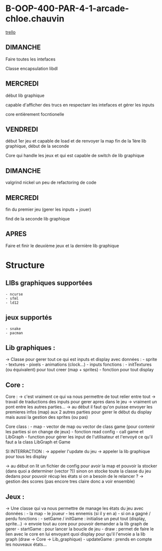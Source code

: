 # B-OOP-400-PAR-4-1-arcade-chloe.chauvin

[trello](https://trello.com/b/I5uZiBk4/arcade)

## DIMANCHE
Faire toutes les intefaces

Classe encapsulation libdl

## MERCREDI
début lib graphique

capable d'afficher des trucs en respectanr les intefaces et gérer les inputs 

core entièrement focntionelle

## VENDREDI
début 1er jeu et capable de load et de renvoyer la map fin de la 1ère lib graphique, début de la seconde

Core qui handle les jeux et qui est capable de switch de lib graphique

## DIMANCHE
valgrind nickel un peu de refactoring de code

## MERCREDI
fin du premier jeu (gerer les inputs + jouer)

find de la seconde lib graphique

## APRES
Faire et finir le deuxième jeux et la dernière lib graphique

# Structure

## LIBs graphiques supportées
    - ncurse
    - sfml
    - ld12

## jeux supportés
    - snake
    - pacman

## Lib graphiques :
-> Classe pour gerer tout ce qui est inputs et display avec
données :
    - sprite
    - textures
    - pixels
    - animations (clock...)
    - inputs
fonctions :
    - initTextures (ou équivalent) pour tout creer (map + sprites)
    - fonction pour tout display

## Core :
Core :
-> c'est vraiment ce qui va nous permettre de tout relier entre tout
-> travail de traductions des inputs pour gerer apres dans le jeu
-> vraiment un pont entre les autres parties...
-> au début il faut qu'on puisse envoyer les premieres infos (map) aux 2 autres parties pour gerer le début du display mais aussi la gestion des sprites (ou pas) 

Core class :
    - map
    - vector de map ou vector de class game (pour contenir les parties si on change de jeux)
    - fonction read config
    - call game et LibGraph
    - function pour gérer les input de l'utilisateur et l'envoyé ce qu'il faut a la class LibGraph et Game

SI INTERRACTION :
-> appeler l'update du jeu
-> appeler la lib graphique pour tous les display

-> au début on lit un fichier de config pour avoir la map et pouvoir la stocker (dans quoi a determiner (vector ?)) sinon on stocke toute la classe du jeu dedans pour pouvoir récup les états si on a besoin de le relancer ?
-> gestion des scores (pas encore tres claire donc a voir ensemble)

## Jeux :
-> Une classe qui va nous permettre de manage les états du jeu avec
  données :
    - la map
    - le joueur
    - les ennemis (si il y en a)
    - si on a gagné / perdu
  fonctions :
    - setGame / initGame : initialise un peut tout (display, sprite...) -> envoie tout au core pour pouvoir demander a la lib graph de gerer
    - startGame : pour lancer la boucle de jeu
    - draw : permet de faire le lien avec le core en lui envoyant quoi display pour qu'il l'envoie a la lib graph (draw -> Core -> Lib_graphique)
    - updateGame : prends en compte les nouveaux états...